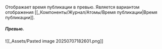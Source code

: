 Отображает время публикации в превью.
Является вариантом отображения [[_Компоненты/Журнал/Атомы/Время публикации|Время публикации]].

##### Превью.
![[_Assets/Pasted image 20250707182601.png]]